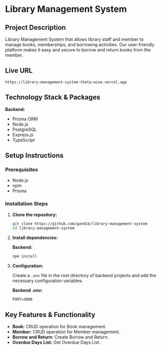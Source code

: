 # Library Management System

## Project Description

Library Management System that allows library staff and member to manage books, memberships, and borrowing activities. Our user-friendly platform makes it easy and secure to borrow and return books from the member.

## Live URL

`https://library-management-system-theta-wine.vercel.app`

## Technology Stack & Packages

**Backend:**

- Prisma ORM
- Node.js
- PostgreSQL
- Express.js
- TypeScript

## Setup Instructions

### Prerequisites

- Node.js
- npm
- Prisma

### Installation Steps

1. **Clone the repository:**

   ```bash
   git clone https://github.com/gandib/library-management-system
   cd library-management-system
   ```

2. **Install dependencies:**

   **Backend:**

   ```bash
   npm install
   ```

3. **Configuration:**

   Create a `.env` file in the root directory of backend projects and add the necessary configuration variables.

   **Backend .env:**

   ```env
   PORT=3000
   ```

## Key Features & Functionality

- **Book:** CRUD operation for Book management.
- **Member:** CRUD operation for Member management.
- **Borrow and Return:** Create Borrow and Return.
- **Overdue Days List:** Get Overdue Days List.

